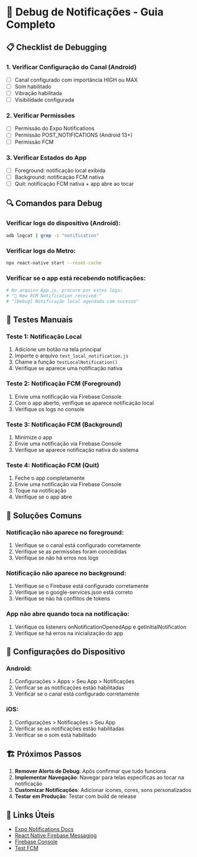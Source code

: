 # 🔧 Debug de Notificações - Guia Completo

## 📋 Checklist de Debugging

### 1. Verificar Configuração do Canal (Android)

- [ ] Canal configurado com importância HIGH ou MAX
- [ ] Som habilitado
- [ ] Vibração habilitada
- [ ] Visibilidade configurada

### 2. Verificar Permissões

- [ ] Permissão do Expo Notifications
- [ ] Permissão POST_NOTIFICATIONS (Android 13+)
- [ ] Permissão FCM

### 3. Verificar Estados do App

- [ ] Foreground: notificação local exibida
- [ ] Background: notificação FCM nativa
- [ ] Quit: notificação FCM nativa + app abre ao tocar

## 🔍 Comandos para Debug

### Verificar logs do dispositivo (Android):

```bash
adb logcat | grep -i "notification"
```

### Verificar logs do Metro:

```bash
npx react-native start --reset-cache
```

### Verificar se o app está recebendo notificações:

```bash
# No arquivo App.js, procure por estes logs:
# "🔔 New FCM Notification received:"
# "[Debug] Notificação local agendada com sucesso"
```

## 🧪 Testes Manuais

### Teste 1: Notificação Local

1. Adicione um botão na tela principal
2. Importe o arquivo `test_local_notification.js`
3. Chame a função `testLocalNotification()`
4. Verifique se aparece uma notificação nativa

### Teste 2: Notificação FCM (Foreground)

1. Envie uma notificação via Firebase Console
2. Com o app aberto, verifique se aparece notificação local
3. Verifique os logs no console

### Teste 3: Notificação FCM (Background)

1. Minimize o app
2. Envie uma notificação via Firebase Console
3. Verifique se aparece notificação nativa do sistema

### Teste 4: Notificação FCM (Quit)

1. Feche o app completamente
2. Envie uma notificação via Firebase Console
3. Toque na notificação
4. Verifique se o app abre

## 🔧 Soluções Comuns

### Notificação não aparece no foreground:

1. Verifique se o canal está configurado corretamente
2. Verifique se as permissões foram concedidas
3. Verifique se não há erros nos logs

### Notificação não aparece no background:

1. Verifique se o Firebase está configurado corretamente
2. Verifique se o google-services.json está correto
3. Verifique se não há conflitos de tokens

### App não abre quando toca na notificação:

1. Verifique os listeners onNotificationOpenedApp e getInitialNotification
2. Verifique se há erros na inicialização do app

## 📱 Configurações do Dispositivo

### Android:

1. Configurações > Apps > Seu App > Notificações
2. Verificar se as notificações estão habilitadas
3. Verificar se o canal está configurado corretamente

### iOS:

1. Configurações > Notificações > Seu App
2. Verificar se as notificações estão habilitadas
3. Verificar se o som está habilitado

## 🏗️ Próximos Passos

1. **Remover Alerts de Debug**: Após confirmar que tudo funciona
2. **Implementar Navegação**: Navegar para telas específicas ao tocar na notificação
3. **Customizar Notificações**: Adicionar ícones, cores, sons personalizados
4. **Testar em Produção**: Testar com build de release

## 🔗 Links Úteis

- [Expo Notifications Docs](https://docs.expo.dev/versions/latest/sdk/notifications/)
- [React Native Firebase Messaging](https://rnfirebase.io/messaging/usage)
- [Firebase Console](https://console.firebase.google.com/)
- [Test FCM](https://firebase.google.com/docs/cloud-messaging/send-message)
